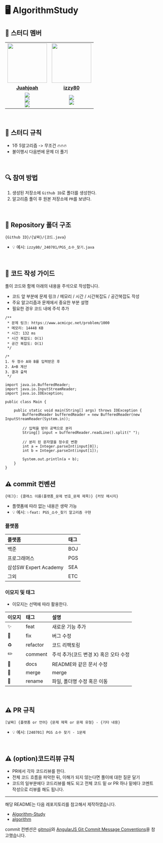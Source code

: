 # 🖥️ AlgorithmStudy

## 🤖 스터디 멤버

<!--- 스택 뱃지 -->
<!---
<img src="https://img.shields.io/badge/javascript-F7DF1E?style=for-the-badge&logo=javascript&logoColor=black"><br/>
<img src="https://img.shields.io/badge/Java-007396?style=for-the-badge&logo=java&logoColor=white"><br/>
<img src="https://img.shields.io/badge/Python-3776AB?style=for-the-badge&logo=python&logoColor=white">
--->
<table>
 <tr>
    <td align="center"><a href="https://github.com/Juahjoah"><img src="https://avatars.githubusercontent.com/Juahjoah" width="130px;" alt=""></a></td>
    <td align="center"><a href="https://github.com/izzy80"><img src="https://avatars.githubusercontent.com/izzy80" width="130px;" alt=""></a></td>
  </tr>
  <tr>
    <td align="center"><a href="https://github.com/Juahjoah"><b>Juahjoah</b></a></td>
    <td align="center"><a href="https://github.com/izzy80"><b>izzy80</b></a></td>
  </tr>
  <tr> 
    <td align="center"><img src="https://img.shields.io/badge/javascript-F7DF1E?style=for-the-badge&logo=javascript&logoColor=black"><br/>
    <img src="https://img.shields.io/badge/Python-3776AB?style=for-the-badge&logo=python&logoColor=white"><br/>
    <img src="https://img.shields.io/badge/MySQL-4479A1?style=for-the-badge&logo=MySQL&logoColor=white"/>
    </td>
    <td align="center"><img src="https://img.shields.io/badge/Java-007396?style=for-the-badge&logo=java&logoColor=white"><br/>
    <img src="https://img.shields.io/badge/MySQL-4479A1?style=for-the-badge&logo=MySQL&logoColor=white"/>
    </td>
  </tr> 
</table>

<br/>

## 📌 스터디 규칙

- 1주 5알고리즘 -> 무조건 🔥🔥🔥
- 불이행시 다음번에 문제 더 풀기 

<br/>

## 🔍 참여 방법

1. 생성된 저장소에 `Github ID`로 폴더를 생성한다.
2. 알고리즘 풀이 후 원본 저장소에 `PR`를 보낸다.

<br/>

## 📁 Repository 폴더 구조

```
{Github ID}/{날짜}/{코드.java}
```

- 💡 예시: `izzy80/_240701/PGS_소수_찾기.java`

<br/>

## 📝 코드 작성 가이드

[](https://github.com/Ogu-Family/algorithm#-%EC%BD%94%EB%93%9C-%EC%9E%91%EC%84%B1-%EA%B0%80%EC%9D%B4%EB%93%9C)

풀이 코드와 함께 아래의 내용을 주석으로 작성합니다.

-   코드 앞 부분에 문제 링크 / 메모리 / 시간 / 시간복잡도 / 공간복잡도 작성
-   주요 알고리즘과 문제에서 중요한 부분 설명
-   필요한 경우 코드 내에 주석 추가
```
/**
 * 문제 링크: https://www.acmicpc.net/problem/1000
 * 메모리: 14448 KB
 * 시간: 132 ms
 * 시간 복잡도: O(1)
 * 공간 복잡도: O(1)
 */

/*
1. 두 정수 A와 B를 입력받은 후
2. A+B 계산
3. 결과 출력
 */

import java.io.BufferedReader;
import java.io.InputStreamReader;
import java.io.IOException;

public class Main {

    public static void main(String[] args) throws IOException {
        BufferedReader bufferedReader = new BufferedReader(new InputStreamReader(System.in));

        // 입력을 받아 공백으로 분리
        String[] input = bufferedReader.readLine().split(" ");

        // 분리 된 문자열을 정수로 변환
        int a = Integer.parseInt(input[0]);
        int b = Integer.parseInt(input[1]);

        System.out.println(a + b);
    }
}
```

## ⚠️ commit 컨벤션

```
{태그}: {클래스 이름(플랫폼_문제 번호_문제 제목)} {커밋 메시지}
```

- 플랫폼에 따라 없는 내용은 생략 가능
- 💡 예시: `✨feat: PGS_소수_찾기 알고리즘 구현`

### 플랫폼

| 플랫폼                | 태그 |
| :-------------------- | :--- |
| 백준                  | BOJ  |
| 프로그래머스          | PGS  |
| 삼성SW Expert Academy | SEA  |
| 그외                  | ETC  |

### 이모지 및 태그

- 이모지는 선택에 따라 활용한다.

| 이모지 | 태그     | 설명                                  |
| :----- | :------- | :------------------------------------ |
| ✨     | feat     | 새로운 기능 추가                      |
| 🐛     | fix      | 버그 수정                             |
| ♻️     | refactor | 코드 리팩토링                         |
| ✏️     | comment  | 주석 추가(코드 변경 X) 혹은 오타 수정 |
| 📝     | docs     | README와 같은 문서 수정               |
| 🔀     | merge    | merge                                 |
| 🚚     | rename   | 파일, 폴더명 수정 혹은 이동           |

<br/>

## ⚠️ PR 규칙

```
[날짜] {플랫폼 or 언어} {문제 제목 or 문제 유형} - {기타 내용}
```

- 💡 예시: `[240701] PGS 소수 찾기 - 1문제`

<br/>

## ⚠️ (option)코드리뷰 규칙
- PR에서 각자 코드리뷰를 한다.
- 전체 코드 흐름을 파악한 뒤, 이해가 되지 않는다면 풀이에 대한 질문 달기
- 코드의 일부분에다 코드리뷰를 해도 되고 전체 코드 밑 or PR 하나 밑에다 코멘트 작성으로 리뷰를 해도 됩니다.
  <br/>

---

해당 README는 다음 레포지토리를 참고해서 제작하였습니다.

- [Algorithm-Study](https://github.com/CodeSquad-2023-BE-Study/Algorithm-Study)
- [algorithm](https://github.com/Ogu-Family/algorithm)

commit 컨벤션은 [gitmoji](https://gitmoji.dev/)와 [AngularJS Git Commit Message Conventions](https://gist.github.com/stephenparish/9941e89d80e2bc58a153)을 참고했습니다.
